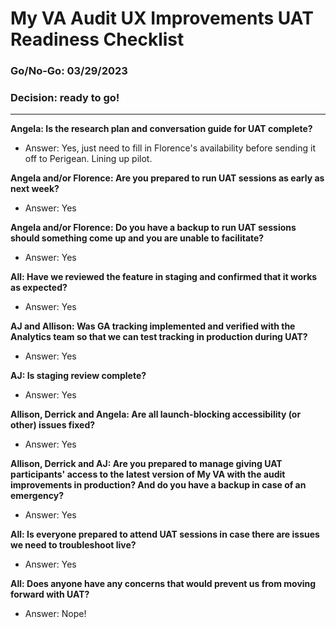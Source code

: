 # My VA Audit UX Improvements UAT Readiness Checklist

### Go/No-Go: 03/29/2023

### Decision: ready to go! 

---

**Angela: Is the research plan and conversation guide for UAT complete?**
- Answer: Yes, just need to fill in Florence's availability before sending it off to Perigean. Lining up pilot.

**Angela and/or Florence: Are you prepared to run UAT sessions as early as next week?**
- Answer: Yes

**Angela and/or Florence: Do you have a backup to run UAT sessions should something come up and you are unable to facilitate?**
- Answer: Yes

**All: Have we reviewed the feature in staging and confirmed that it works as expected?**
- Answer: Yes

**AJ and Allison: Was GA tracking implemented and verified with the Analytics team so that we can test tracking in production during UAT?**
- Answer: Yes

**AJ: Is staging review complete?**
- Answer: Yes

**Allison, Derrick and Angela: Are all launch-blocking accessibility (or other) issues fixed?**
- Answer: Yes

**Allison, Derrick and AJ: Are you prepared to manage giving UAT participants' access to the latest version of My VA with the audit improvements in production? And do you have a backup in case of an emergency?**
- Answer: Yes

**All: Is everyone prepared to attend UAT sessions in case there are issues we need to troubleshoot live?**
- Answer: Yes

**All: Does anyone have any concerns that would prevent us from moving forward with UAT?**
- Answer:  Nope!
